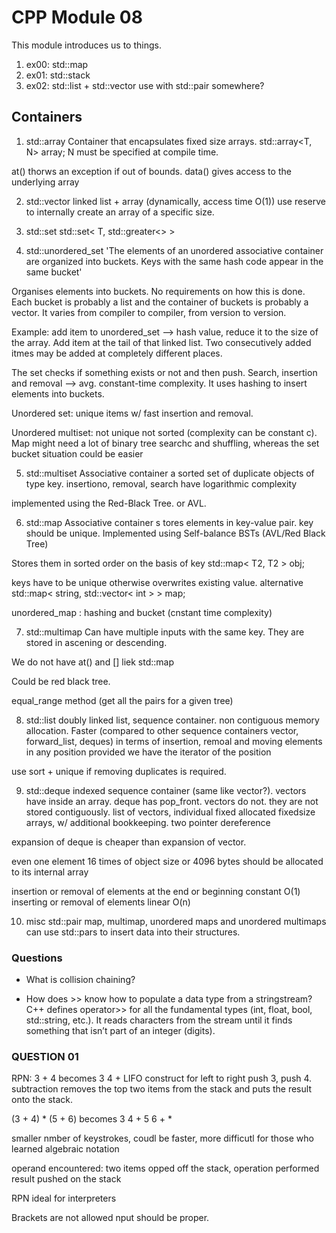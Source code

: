 # CPP Module 08
This module introduces us to things.

1. ex00: std::map
2. ex01: std::stack
3. ex02: std::list + std::vector use with std::pair somewhere?

## Containers
1. std::array
Container that encapsulates fixed size arrays.
std::array<T, N> array;
N must be specified at compile time.

at() thorws an exception if out of bounds.
data() gives access to the underlying array

2. std::vector
linked list + array (dynamically,  access time O(1))
use reserve to internally create an array of a specific size.

3. std::set
std::set< T, std::greater<> > 

4. std::unordered_set
'The elements of an unordered associative container are organized into buckets. Keys with the same hash code appear in the same bucket'

Organises elements into buckets. No requirements on how this is done. Each bucket is probably a list and the container of buckets is probably a vector. It varies from compiler to compiler, from version to version.

Example: add item to unordered_set --> hash value, reduce it to the size of the array. Add item at the tail of that linked list. Two consecutively added itmes may be added at completely different places.

The set checks if something exists or not and then push.
Search, insertion and removal --> avg. constant-time complexity. It uses hashing to insert elements into buckets.

Unordered set: unique items w/ fast insertion and removal.

Unordered multiset: not unique not sorted (complexity can be constant c). Map might need a lot of binary tree searchc and shuffling, whereas the set bucket situation could be easier

5. std::multiset
Associative container a sorted set of duplicate objects of type key. insertiono, removal, search have logarithmic complexity

implemented using the Red-Black Tree. or AVL.

6. std::map
Associative container s tores elements in key-value pair. key should be unique.
Implemented using Self-balance BSTs (AVL/Red Black Tree)

Stores them in sorted order on the basis of key
std::map< T2, T2 > obj;

keys have to be unique otherwise overwrites existing value.
alternative
std::map< string, std::vector< int > > map;

unordered_map : hashing and bucket (cnstant time complexity)

7. std::multimap
Can have multiple inputs with the same key. They are stored in ascening or descending.

We do not have at() and [] liek std::map

Could be red black tree.

equal_range method (get all the pairs for a given tree)

8. std::list
doubly linked list, sequence container. non contiguous memory allocation.
Faster (compared to other sequence containers vector, forward_list, deques) in terms of insertion, remoal and moving elements in any position provided we have the iterator of the position 

use sort + unique if removing duplicates is required.

9. std::deque
indexed sequence container (same like vector?). vectors have inside an array. 
deque has pop_front. vectors do not.
they are not stored contiguously. list of vectors,
individual fixed allocated fixedsize arrays, w/ additional bookkeeping. two pointer dereference

expansion of deque is cheaper than expansion of vector. 

even one element 16 times of object size or 4096 bytes should be allocated to its internal array

insertion or removal of elements at the end or beginning  constant O(1)
inserting or removal of elements linear O(n)

10. misc
std::pair
map, multimap, unordered maps and unordered multimaps can use std::pars to insert data into their structures.

### Questions
- What is collision chaining?

- How does >> know how to populate a data type from a stringstream?
C++ defines operator>> for all the fundamental types (int, float, bool, std::string, etc.). It reads characters from the stream until it finds something that isn’t part of an integer (digits).


### QUESTION 01
RPN: 3 + 4 becomes 3 4 +
LIFO construct for left to right 
push 3, push 4. subtraction removes the top two items from the stack and puts the result onto the stack.

(3 + 4) * (5 + 6) becomes 3 4 + 5 6 + *

smaller nmber of keystrokes, coudl be faster, more difficutl for those who learned algebraic notation

operand encountered: two items opped off the stack, operation performed result pushed on the stack

RPN ideal for interpreters

Brackets are not allowed nput should be proper.